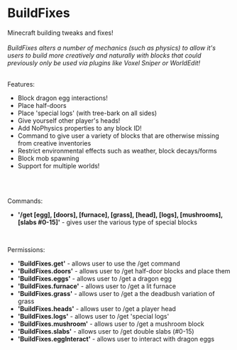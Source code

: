 BuildFixes
==========
Minecraft building tweaks and fixes!<br/>
<br/>
<i>BuildFixes alters a number of mechanics (such as physics) to allow it's users to build more creatively 
and naturally with blocks that could previously only be used via plugins like Voxel Sniper or WorldEdit!</i><br/>
<br/>

Features:
- Block dragon egg interactions!
- Place half-doors
- Place 'special logs' (with tree-bark on all sides)
- Give yourself other player's heads!
- Add NoPhysics properties to any block ID!
- Command to give user a variety of blocks that are otherwise missing from creative inventories
- Restrict environmental effects such as weather, block decays/forms
- Block mob spawning
- Support for multiple worlds!
<br/>
<br/>

Commands:<br/>
- <b>'/get [egg], [doors], [furnace], [grass], [head], [logs], [mushrooms], [slabs #0-15]'</b> - gives user the various type of special blocks
<br/>


Permissions:<br/>
- <b>'BuildFixes.get'</b> - allows user to use the /get command
- <b>'BuildFixes.doors'</b> - allows user to /get half-door blocks and place them
- <b>'BuildFixes.eggs'</b> - allows user to /get a dragon egg
- <b>'BuildFixes.furnace'</b> - allows user to /get a lit furnace
- <b>'BuildFixes.grass'</b> - allows user to /get a the deadbush variation of grass
- <b>'BuildFixes.heads'</b> - allows user to /get a player head
- <b>'BuildFixes.logs'</b> - allows user to /get 'special logs'
- <b>'BuildFixes.mushroom'</b> - allows user to /get a mushroom block
- <b>'BuildFixes.slabs'</b> - allows user to /get double slabs (#0-15)
- <b>'BuildFixes.eggInteract'</b> - allows user to interact with dragon eggs
